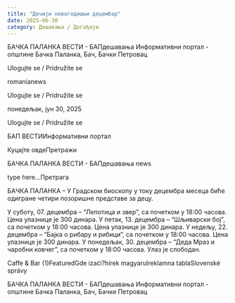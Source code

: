 ```yaml
---
title: "Дечији новогодишњи децембар"
date: 2025-06-30
category: Дешавања / Догађаји
---
```


БАЧКА ПАЛАНКА ВЕСТИ - БАПдешавања Информативни портал - општине Бачка Паланка, Бач, Бачки Петровац

Ulogujte se / Pridružite se

romanianews

Ulogujte se / Pridružite se

понедељак, јун 30, 2025

Ulogujte se / Pridružite se

БАП ВЕСТИИнформативни портал

Куцајте овдеПретражи

БАЧКА ПАЛАНКА ВЕСТИ - БАПдешавања news

type here...Претрага

БАЧКА ПАЛАНКА – У Градском биоскопу у току децембра месеца биће одигране четири позоришне представе за децу.


У суботу, 07. децембра – “Лепотица и звер”, са почетком у 18:00 часова. Цена улазнице је 300 динара.
У петак, 13. децембра – “Шљиварски бој”, са почетком у 18:00 часова. Цена улазнице је 300 динара.
У недељу, 22. децембра – “Бајка о рибару и рибици”, са почетком у 18:00 часова. Цена улазнице је 300 динара.
У понедељак, 30. децембра – “Деда Мраз и чаробни ковчег”, са почетком у 18:00 часова. Улаз је слободан.

Caffe & Bar (1)FeaturedGde izaći?hírek magyarulreklamna tablaSlovenské správy

БАЧКА ПАЛАНКА ВЕСТИ - БАПдешавања Информативни портал - општине Бачка Паланка, Бач, Бачки Петровац
